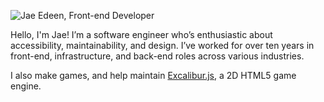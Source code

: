 ![Jae Edeen, Front-end Developer](https://user-images.githubusercontent.com/675840/141665517-a1572e4f-ec7a-43bd-9c84-14c386d03a92.png)


Hello, I'm Jae! I’m a software engineer who’s enthusiastic about accessibility, maintainability, and design. I’ve worked for over ten years in front-end, infrastructure, and back-end roles across various industries.

I also make games, and help maintain [Excalibur.js](https://github.com/excaliburjs), a 2D HTML5 game engine.
